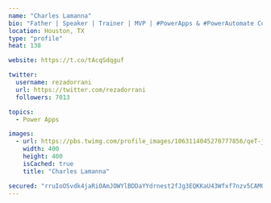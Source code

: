 ```yaml
---
name: "Charles Lamanna"
bio: "Father | Speaker | Trainer | MVP | #PowerApps & #PowerAutomate Community Super User | YouTuber Right-pointing triangle http://youtube.com/c/rezadorrani | Learn - Share - Clockwise rightwards and leftwards open circle arrows"
location: Houston, TX
type: "profile"
heat: 138

website: https://t.co/tAcqSdqguf

twitter:
  username: rezadorrani
  url: https://twitter.com/rezadorrani
  followers: 7013

topics:
  - Power Apps

images:
  - url: https://pbs.twimg.com/profile_images/1063114045270777856/qeT-jpWr_400x400.jpg
    width: 400
    height: 400
    isCached: true
    title: "Charles Lamanna"

secured: "rruIoOSvdk4jaRiOAmJOWYlBDDaYYdrnest2fJg3EQKKaU43Wfxf7nzv5CAMQkcQlRPPks9Fi14/ej+SsyOOC6WwbALlFyjNgehJXMRgdGa/LgwVN2HEkdJ581Oxi8bbLpgvWtzEPDR+RFgbIgjCk72hXto2e6Mte4Cy4wusT0K9UWa2iitaRk0bB2+65HRqPqk/2HCZvWdGYf51Lw70e69+hP0FIzYia1Q2t2w26/qjV2LDkM1lcOo4iRVw3NuTDTaSQdAhVMpoVE16xal35O1LpPi6eiG2irxcXNwFl4flHWrpWQUiabX7zUxaTsbPpc89gQ78CTAWBX2U9ThJNqXFz6WLxcu2xyrLE7X1afazjzM1M0W2rl23Seh3wSmlkwE12mM3PLPKaZKoPvuvvOAH/ES0fQY7/mRfChI0Th8=;9RY0Adq1LG0Z2NXzbcQHiw=="
---
```


